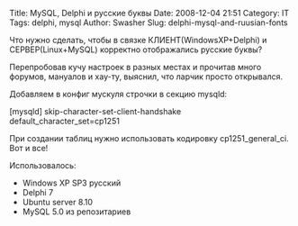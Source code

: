 Title: MySQL, Delphi и русские буквы
Date: 2008-12-04 21:51
Category: IT
Tags: delphi, mysql
Author: Swasher
Slug: delphi-mysql-and-ruusian-fonts

Что нужно сделать, чтобы в связке КЛИЕНТ(WindowsXP+Delphi) и
СЕРВЕР(Linux+MySQL) корректно отображались русские буквы?

Перепробовав кучу настроек в разных местах и прочитав много форумов,
мануалов и хау-ту, выяснил, что ларчик просто открывался.

Добавляем в конфиг мускуля строчки в секцию mysqld:

   [mysqld]
   skip-character-set-client-handshake
   default_character_set=cp1251

При создании таблиц нужно использовать кодировку cp1251_general_ci. Вот и все!

Использовалось:

- Windows XP SP3 русский
- Delphi 7
- Ubuntu server 8.10
- MySQL 5.0 из репозитариев
